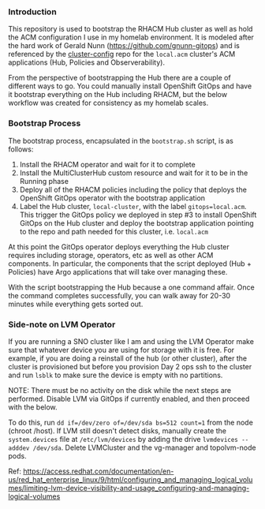 ### Introduction

This repository is used to bootstrap the RHACM Hub cluster as well as hold the ACM configuration
I use in my homelab environment. It is modeled after the hard work of Gerald Nunn (https://github.com/gnunn-gitops) and is referenced by the [cluster-config](https://github.com/redhatryan/cluster-config) repo for the `local.acm` cluster's ACM applications (Hub, Policies and Observerability).

From the perspective of bootstrapping the Hub there are a couple of different ways to go. You could
manually install OpenShift GitOps and have it bootstrap everything on the Hub including RHACM, but the below workflow was created for consistency as my homelab scales.

### Bootstrap Process

The bootstrap process, encapsulated in the `bootstrap.sh` script, is as follows:

1. Install the RHACM operator and wait for it to complete
2. Install the MultiClusterHub custom resource and wait for it to be in the Running phase
3. Deploy all of the RHACM policies including the policy that deploys the OpenShift
GitOps operator with the bootstrap application
4. Label the Hub cluster, `local-cluster`, with the label `gitops=local.acm`. This trigger the
GitOps policy we deployed in step #3 to install OpenShift GitOps on the Hub cluster and
deploy the bootstrap application pointing to the repo and path needed for this cluster, i.e.
`local.acm`

At this point the GitOps operator deploys everything the Hub cluster requires including storage, operators, etc
as well as other ACM components. In particular, the components that the script deployed (Hub + Policies) have
Argo applications that will take over managing these.

With the script bootstrapping the Hub because a one command affair. Once the command completes successfully, you can walk away for 20-30 minutes while everything gets sorted out.

### Side-note on LVM Operator

If you are running a SNO cluster like I am and using the LVM Operator make sure that whatever device you are
using for storage with it is free. For example, if you are doing a reinstall of the hub (or other cluster), after
the cluster is provisioned but before you provision Day 2 ops ssh to the cluster and run `lsblk` to make sure
the device is empty with no partitions.

NOTE: There must be no activity on the disk while the next steps are performed. Disable LVM via GitOps if currently enabled, and then proceed with the below.

To do this, run `dd if=/dev/zero of=/dev/sda bs=512 count=1` from the node (chroot /host). If LVM still doesn't detect disks, manually create the `system.devices` file at `/etc/lvm/devices` by adding the drive `lvmdevices --adddev /dev/sda`. Delete LVMCluster and the vg-manager and topolvm-node pods.

Ref: https://access.redhat.com/documentation/en-us/red_hat_enterprise_linux/9/html/configuring_and_managing_logical_volumes/limiting-lvm-device-visibility-and-usage_configuring-and-managing-logical-volumes